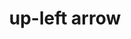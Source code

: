 ---
layout: symbols
title: up-left arrow
emoji: up_left_arrow
permalink: ↖.html
image: assets/img/3moji/up_left_arrow.png
---